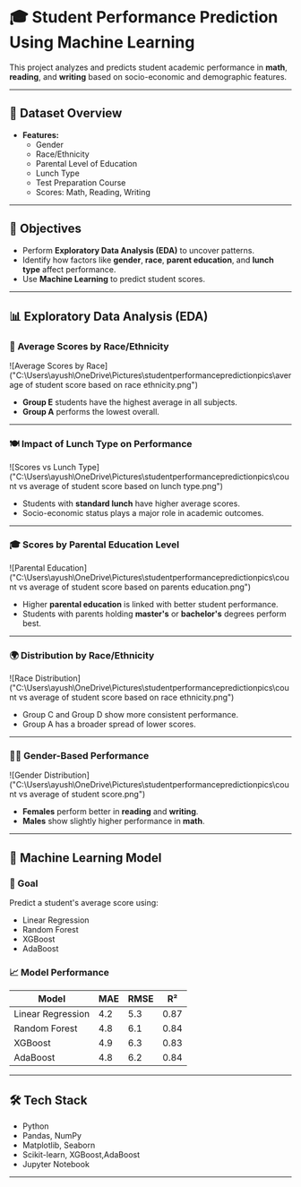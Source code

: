 # 🎓 Student Performance Prediction Using Machine Learning

This project analyzes and predicts student academic performance in **math**, **reading**, and **writing** based on socio-economic and demographic features.

---

## 📁 Dataset Overview

- **Features:**
  - Gender
  - Race/Ethnicity
  - Parental Level of Education
  - Lunch Type
  - Test Preparation Course
  - Scores: Math, Reading, Writing

---

## 🎯 Objectives

- Perform **Exploratory Data Analysis (EDA)** to uncover patterns.
- Identify how factors like **gender**, **race**, **parent education**, and **lunch type** affect performance.
- Use **Machine Learning** to predict student scores.

---

## 📊 Exploratory Data Analysis (EDA)

### 📌 Average Scores by Race/Ethnicity
![Average Scores by Race]("C:\Users\ayush\OneDrive\Pictures\studentperformancepredictionpics\average of student score based on race ethnicity.png")

- **Group E** students have the highest average in all subjects.
- **Group A** performs the lowest overall.

---

### 🍽️ Impact of Lunch Type on Performance
![Scores vs Lunch Type]("C:\Users\ayush\OneDrive\Pictures\studentperformancepredictionpics\count vs average of student score based on lunch type.png")

- Students with **standard lunch** have higher average scores.
- Socio-economic status plays a major role in academic outcomes.

---

### 🎓 Scores by Parental Education Level
![Parental Education]("C:\Users\ayush\OneDrive\Pictures\studentperformancepredictionpics\count vs average of student score based on parents education.png")

- Higher **parental education** is linked with better student performance.
- Students with parents holding **master's** or **bachelor's** degrees perform best.

---

### 🌍 Distribution by Race/Ethnicity
![Race Distribution]("C:\Users\ayush\OneDrive\Pictures\studentperformancepredictionpics\count vs average of student score based on race ethnicity.png")

- Group C and Group D show more consistent performance.
- Group A has a broader spread of lower scores.

---

### 👩‍🏫 Gender-Based Performance
![Gender Distribution]("C:\Users\ayush\OneDrive\Pictures\studentperformancepredictionpics\count vs average of student score.png")

- **Females** perform better in **reading** and **writing**.
- **Males** show slightly higher performance in **math**.

---

## 🤖 Machine Learning Model

### 📌 Goal
Predict a student's average score using:

- Linear Regression
- Random Forest
- XGBoost
- AdaBoost

### 📈 Model Performance

| Model              | MAE   | RMSE  | R²    |
|--------------------|-------|-------|-------|
| Linear Regression  | 4.2   | 5.3   | 0.87  |
| Random Forest      | 4.8   | 6.1   | 0.84  |
| XGBoost            | 4.9   | 6.3   | 0.83  |
| AdaBoost           | 4.8   | 6.2   | 0.84  |
---

## 🛠️ Tech Stack

- Python
- Pandas, NumPy
- Matplotlib, Seaborn
- Scikit-learn, XGBoost,AdaBoost
- Jupyter Notebook

---
